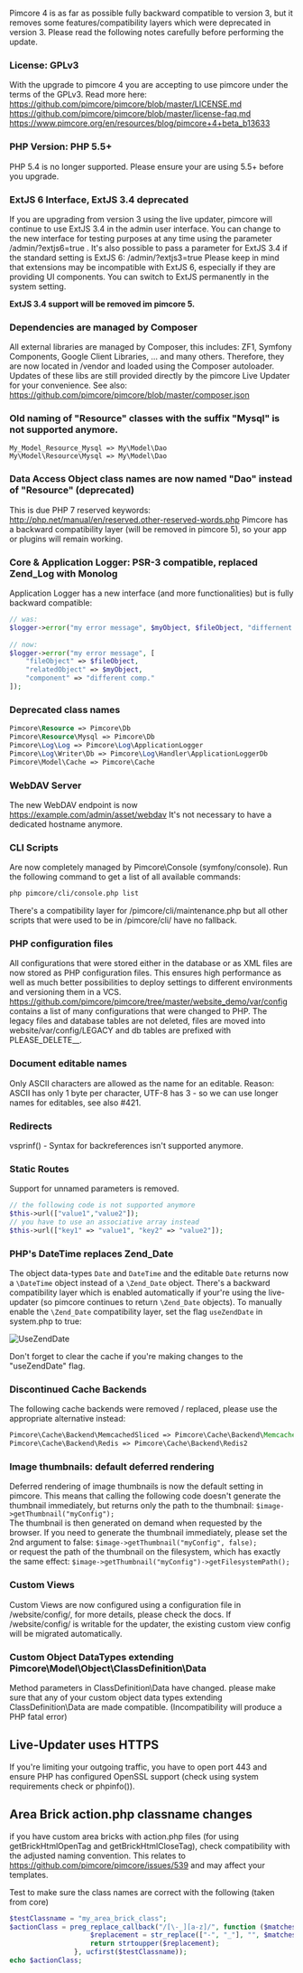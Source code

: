 Pimcore 4 is as far as possible fully backward compatible to version 3, but it removes some features/compatibility layers which were deprecated in version 3. Please read the following notes carefully before performing the update. 

### License: GPLv3
With the upgrade to pimcore 4 you are accepting to use pimcore under the terms of the GPLv3.
Read more here: 
https://github.com/pimcore/pimcore/blob/master/LICENSE.md
https://github.com/pimcore/pimcore/blob/master/license-faq.md
https://www.pimcore.org/en/resources/blog/pimcore+4+beta_b13633 
 
### PHP Version: PHP 5.5+ 
PHP 5.4 is no longer supported. Please ensure your are using 5.5+ before you upgrade. 
 
### ExtJS 6 Interface, ExtJS 3.4 deprecated
If you are upgrading from version 3 using the live updater, pimcore will continue to use ExtJS 3.4 in the admin user interface. 
You can change to the new interface for testing purposes at any time using the parameter /admin/?extjs6=true . It's also possible to pass a parameter for ExtJS 3.4 if the standard setting is ExtJS 6: /admin/?extjs3=true 
Please keep in mind that extensions may be incompatible with ExtJS 6, especially if they are providing UI components. You can switch to ExtJS permanently in the system setting. 

**ExtJS 3.4 support will be removed im pimcore 5.** 

### Dependencies are managed by Composer
All external libraries are managed by Composer, this includes: ZF1, Symfony Components, Google Client Libraries, ... and many others. Therefore, they are now located in /vendor and loaded using the Composer autoloader. Updates of these libs are still provided directly by the pimcore Live Updater for your convenience. See also: https://github.com/pimcore/pimcore/blob/master/composer.json
 
### Old naming of "Resource" classes with the suffix "Mysql" is not supported anymore. 
```
My_Model_Resource_Mysql => My\Model\Dao
My\Model\Resource\Mysql => My\Model\Dao
```

### Data Access Object class names are now named "Dao" instead of "Resource" (deprecated) 
This is due PHP 7 reserved keywords: http://php.net/manual/en/reserved.other-reserved-words.php
Pimcore has a backward compatibility layer (will be removed in pimcore 5), so your app or plugins will remain working. 

### Core & Application Logger: PSR-3 compatible, replaced Zend_Log with Monolog
Application Logger has a new interface (and more functionalities) but is fully backward compatible:

```php
// was:
$logger->error("my error message", $myObject, $fileObject, "differnent comp.");
  
// now:
$logger->error("my error message", [
    "fileObject" => $fileObject,
    "relatedObject" => $myObject,
    "component" => "different comp."
]);
```

### Deprecated class names
```php
Pimcore\Resource => Pimcore\Db
Pimcore\Resource\Mysql => Pimcore\Db
Pimcore\Log\Log => Pimcore\Log\ApplicationLogger
Pimcore\Log\Writer\Db => Pimcore\Log\Handler\ApplicationLoggerDb
Pimcore\Model\Cache => Pimcore\Cache
```

### WebDAV Server
The new WebDAV endpoint is now https://example.com/admin/asset/webdav 
It's not necessary to have a dedicated hostname anymore.  

### CLI Scripts
Are now completely managed by Pimcore\Console (symfony/console). Run the following command to get a list of all available commands: 

```bash
php pimcore/cli/console.php list
```

There's a compatibility layer for /pimcore/cli/maintenance.php but all other scripts that were used to be in /pimcore/cli/ have no fallback. 

### PHP configuration files 
All configurations that were stored either in the database or as XML files are now stored as PHP configuration files. This ensures high performance as well as much better possibilities to deploy settings to different environments and versioning them in a VCS. https://github.com/pimcore/pimcore/tree/master/website_demo/var/config contains a list of many configurations that were changed to PHP. The legacy files and database tables are not deleted, files are moved into website/var/config/LEGACY and db tables are prefixed with PLEASE_DELETE__. 

### Document editable names
Only ASCII characters are allowed as the name for an editable. Reason: ASCII has only 1 byte per character, UTF-8 has 3 - so we can use longer names for editables, see also #421.
 
### Redirects
vsprinf() - Syntax for backreferences isn't supported anymore. 
 
### Static Routes
Support for unnamed parameters is removed. 
```php
// the following code is not supported anymore
$this->url(["value1","value2"]);
// you have to use an associative array instead
$this->url(["key1" => "value1", "key2" => "value2"]);
 ```
 
### PHP's DateTime replaces Zend_Date
The object data-types `Date` and `DateTime` and the editable `Date` returns now a `\DateTime` object instead of a `\Zend_Date` object. 
There's a backward compatibility layer which is enabled automatically if your're using the live-updater (so pimcore continues to return `\Zend_Date` objects). 
To manually enable the `\Zend_Date` compatibility layer, set the flag `useZendDate` in system.php to true: 

![UseZendDate](../../img/useZendDate.png)

Don't forget to clear the cache if you're making changes to the "useZendDate" flag.

### Discontinued Cache Backends
The following cache backends were removed / replaced, please use the appropriate alternative instead: 
```php
Pimcore\Cache\Backend\MemcachedSliced => Pimcore\Cache\Backend\Memcached
Pimcore\Cache\Backend\Redis => Pimcore\Cache\Backend\Redis2
```

### Image thumbnails: default deferred rendering 
Deferred rendering of image thumbnails is now the default setting in pimcore. This means that calling the following code doesn't generate the thumbnail immediately, but returns only the path to the thumbnail: `$image->getThumbnail("myConfig");`  
The thumbnail is then generated on demand when requested by the browser. 
If you need to generate the thumbnail immediately, please set the 2nd argument to false: `$image->getThumbnail("myConfig", false);`  
or request the path of the thumbnail on the filesystem, which has exactly the same effect:  `$image->getThumbnail("myConfig")->getFilesystemPath();`

### Custom Views
Custom Views are now configured using a configuration file in /website/config/, for more details, please check the docs. 
If /website/config/ is writable for the updater, the existing custom view config will be migrated automatically. 

### Custom Object DataTypes extending Pimcore\Model\Object\ClassDefinition\Data
Method parameters in ClassDefinition\Data have changed. please make sure that any of your custom object data types extending ClassDefinition\Data are made compatible. (Incompatibility will produce a PHP fatal error)

## Live-Updater uses HTTPS
If you're limiting your outgoing traffic, you have to open port 443 and ensure PHP has configured OpenSSL support (check using system requirements check or phpinfo()). 

## Area Brick action.php classname changes
if you have custom area bricks with action.php files (for using getBrickHtmlOpenTag and getBrickHtmlCloseTag), check compatibility with the adjusted naming convention. This relates to https://github.com/pimcore/pimcore/issues/539 and may affect your templates.  

Test to make sure the class names are correct with the following (taken from core)

```php
$testClassname = "my_area_brick_class";
$actionClass = preg_replace_callback("/[\-_][a-z]/", function ($matches) {
                    $replacement = str_replace(["-", "_"], "", $matches[0]);
                    return strtoupper($replacement);
                }, ucfirst($testClassname));
echo $actionClass;
```
